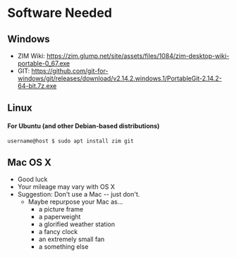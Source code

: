 # Software Needed

## Windows
* ZIM Wiki: https://zim.glump.net/site/assets/files/1084/zim-desktop-wiki-portable-0_67.exe
* GIT: https://github.com/git-for-windows/git/releases/download/v2.14.2.windows.1/PortableGit-2.14.2-64-bit.7z.exe

## Linux
#### For Ubuntu (and other Debian-based distributions)
```
username@host $ sudo apt install zim git
```

## Mac OS X
* Good luck
* Your mileage may vary with OS X
* Suggestion: Don't use a Mac -- just don't.
  * Maybe repurpose your Mac as...
      * a picture frame
      * a paperweight
      * a glorified weather station
      * a fancy clock
      * an extremely small fan
      * a something else
